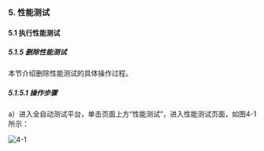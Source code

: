 ### 5. 性能测试

#### 5.1 执行性能测试

##### 5.1.5 删除性能测试

本节介绍删除性能测试的具体操作过程。

##### 5.1.5.1 操作步骤

a）进入全自动测试平台，单击页面上方“性能测试”，进入性能测试页面，如图4-1所示：

![4-1](https://www.feisuanyz.com/fstest/xncs/6.png)
